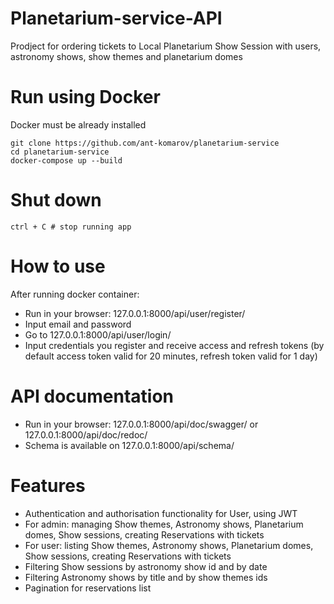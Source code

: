 # Planetarium-service-API

Prodject for ordering tickets to Local Planetarium Show Session with users, astronomy shows, show themes and planetarium domes

# Run using Docker

Docker must be already installed

```shell
git clone https://github.com/ant-komarov/planetarium-service
cd planetarium-service
docker-compose up --build
```

# Shut down

```shell
ctrl + C # stop running app
```

# How to use

After running docker container:
* Run in your browser: 127.0.0.1:8000/api/user/register/
* Input email and password
* Go to 127.0.0.1:8000/api/user/login/
* Input credentials you register and receive access and refresh tokens (by default access token valid for 20 minutes, refresh token valid for 1 day)

# API documentation
* Run in your browser: 127.0.0.1:8000/api/doc/swagger/ or 127.0.0.1:8000/api/doc/redoc/
* Schema is available on 127.0.0.1:8000/api/schema/

# Features

* Authentication and authorisation functionality for User, using JWT
* For admin: managing Show themes, Astronomy shows, Planetarium domes, Show sessions, creating Reservations with tickets
* For user: listing Show themes, Astronomy shows, Planetarium domes, Show sessions, creating Reservations with tickets
* Filtering Show sessions by astronomy show id and by date
* Filtering Astronomy shows by title and by show themes ids
* Pagination for reservations list


